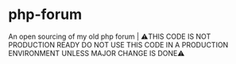# php-forum
An open sourcing of my old php forum | ⚠️THIS CODE IS NOT PRODUCTION READY DO NOT USE THIS CODE IN A PRODUCTION ENVIRONMENT UNLESS MAJOR CHANGE IS DONE⚠️
